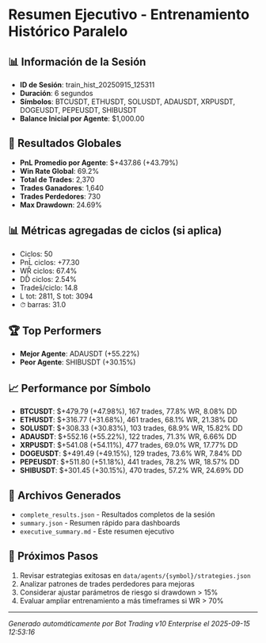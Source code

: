 # Resumen Ejecutivo - Entrenamiento Histórico Paralelo

## 📊 Información de la Sesión
- **ID de Sesión**: train_hist_20250915_125311
- **Duración**: 6 segundos
- **Símbolos**: BTCUSDT, ETHUSDT, SOLUSDT, ADAUSDT, XRPUSDT, DOGEUSDT, PEPEUSDT, SHIBUSDT
- **Balance Inicial por Agente**: $1,000.00

## 🎯 Resultados Globales
- **PnL Promedio por Agente**: $+437.86 (+43.79%)
- **Win Rate Global**: 69.2%
- **Total de Trades**: 2,370
- **Trades Ganadores**: 1,640
- **Trades Perdedores**: 730
- **Max Drawdown**: 24.69%

## 📊 Métricas agregadas de ciclos (si aplica)
- Ciclos: 50
- PnL̄ ciclos: +77.30
- WR̄ ciclos: 67.4%
- DD̄ ciclos: 2.54%
- Trades̄/ciclo: 14.8
- L tot: 2811, S tot: 3094
- ⏱̄ barras: 31.0


## 🏆 Top Performers
- **Mejor Agente**: ADAUSDT (+55.22%)
- **Peor Agente**: SHIBUSDT (+30.15%)

## 📈 Performance por Símbolo
- **BTCUSDT**: $+479.79 (+47.98%), 167 trades, 77.8% WR, 8.08% DD
- **ETHUSDT**: $+316.77 (+31.68%), 461 trades, 68.1% WR, 21.38% DD
- **SOLUSDT**: $+308.33 (+30.83%), 103 trades, 68.9% WR, 15.82% DD
- **ADAUSDT**: $+552.16 (+55.22%), 122 trades, 71.3% WR, 6.66% DD
- **XRPUSDT**: $+541.08 (+54.11%), 477 trades, 69.0% WR, 17.77% DD
- **DOGEUSDT**: $+491.49 (+49.15%), 129 trades, 73.6% WR, 7.84% DD
- **PEPEUSDT**: $+511.80 (+51.18%), 441 trades, 78.2% WR, 18.57% DD
- **SHIBUSDT**: $+301.45 (+30.15%), 470 trades, 57.2% WR, 24.69% DD

## 📁 Archivos Generados
- `complete_results.json` - Resultados completos de la sesión
- `summary.json` - Resumen rápido para dashboards
- `executive_summary.md` - Este resumen ejecutivo

## 🎯 Próximos Pasos
1. Revisar estrategias exitosas en `data/agents/{symbol}/strategies.json`
2. Analizar patrones de trades perdedores para mejoras
3. Considerar ajustar parámetros de riesgo si drawdown > 15%
4. Evaluar ampliar entrenamiento a más timeframes si WR > 70%

---
*Generado automáticamente por Bot Trading v10 Enterprise el 2025-09-15 12:53:16*
